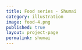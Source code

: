 ```yaml
---
title: Food series - Shumai
category: illustration
image: food-4.png
published: true
layout: project-page
permalink: shumai
---
```

